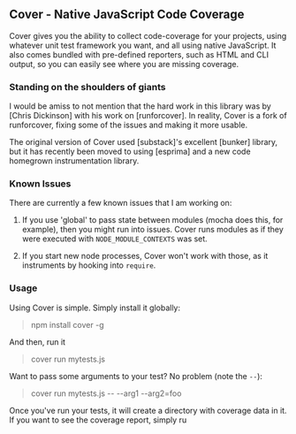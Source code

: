 ## Cover - Native JavaScript Code Coverage

Cover gives you the ability to collect code-coverage for your projects, using
whatever unit test framework you want, and all using native JavaScript. It also
comes bundled with pre-defined reporters, such as HTML and CLI output, so you
can easily see where you are missing coverage.

### Standing on the shoulders of giants

I would be amiss to not mention that the hard work in this library was
by [Chris Dickinson] with his work on [runforcover]. In reality, Cover is 
a fork of runforcover, fixing some of the issues and making it more usable.

The original version of Cover used [substack]'s excellent [bunker] library,
but it has recently been moved to using [esprima] and a new code homegrown
instrumentation library.

### Known Issues

There are currently a few known issues that I am working on:

1. If you use 'global' to pass state between modules (mocha does this, for
example), then you might run into issues. Cover runs modules as if they
were executed with `NODE_MODULE_CONTEXTS` was set.

2. If you start new node processes, Cover won't work with those, as
it instruments by hooking into `require`.

### Usage

Using Cover is simple. Simply install it globally:

> npm install cover -g

And then, run it

> cover run mytests.js

Want to pass some arguments to your test? No problem (note the `--`):

> cover run mytests.js -- --arg1 --arg2=foo

 Once you've run your tests, it will create a directory with coverage data in it.
 If you want to see the coverage report, simply ru